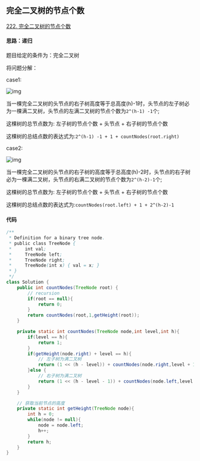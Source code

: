 ## 完全二叉树的节点个数

[222. 完全二叉树的节点个数](https://leetcode-cn.com/problems/count-complete-tree-nodes/)

#### 思路：递归

题目给定的条件为：完全二叉树

将问题分解：

case1:

![img](https://upload-images.jianshu.io/upload_images/16743411-03b419b2a6a60128.png?imageMogr2/auto-orient/strip|imageView2/2/w/471/format/webp)

当一棵完全二叉树的头节点的右子树高度等于总高度(h)-1时，头节点的左子树必为一棵满二叉树，头节点的左满二叉树的节点个数为`2^(h-1) -1`个; 

这棵树的总节点数为: 左子树的节点个数 + 头节点 + 右子树的节点个数

这棵树的总结点数的表达式为:`2^(h-1) -1 + 1 + countNodes(root.right)`



case2:

![img](https://upload-images.jianshu.io/upload_images/16743411-8d173bf702db28bc.png?imageMogr2/auto-orient/strip|imageView2/2/w/529/format/webp)

当一棵完全二叉树的头节点的右子树的高度等于总高度(h)-2时，头节点的右子树必为一棵满二叉树，头节点的右满二叉树的节点个数为`2^(h-2)-1`个;

这棵树的总节点数为: 左子树的节点个数 + 头节点 + 右子树的节点个数

这棵树的总结点数的表达式为:`countNodes(root.left) + 1 + 2^(h-2)-1`



#### 代码

```JAVA
/**
 * Definition for a binary tree node.
 * public class TreeNode {
 *     int val;
 *     TreeNode left;
 *     TreeNode right;
 *     TreeNode(int x) { val = x; }
 * }
 */
class Solution {
    public int countNodes(TreeNode root) {
        // recursion
        if(root == null){
            return 0;
        }
        return countNodes(root,1,getHeight(root));
    }

    private static int countNodes(TreeNode node,int level,int h){
        if(level == h){
            return 1;
        }
        if(getHeight(node.right) + level == h){
            // 左子树为满二叉树
            return (1 << (h - level)) + countNodes(node.right,level + 1,h);
        }else {
            // 右子树为满二叉树
            return (1 << (h - level - 1)) + countNodes(node.left,level + 1,h);
        }
    }

    // 获取当前节点的高度
    private static int getHeight(TreeNode node){
        int h = 0;
        while(node != null){
            node = node.left;
            h++;
        }
        return h;
    }
}
```

